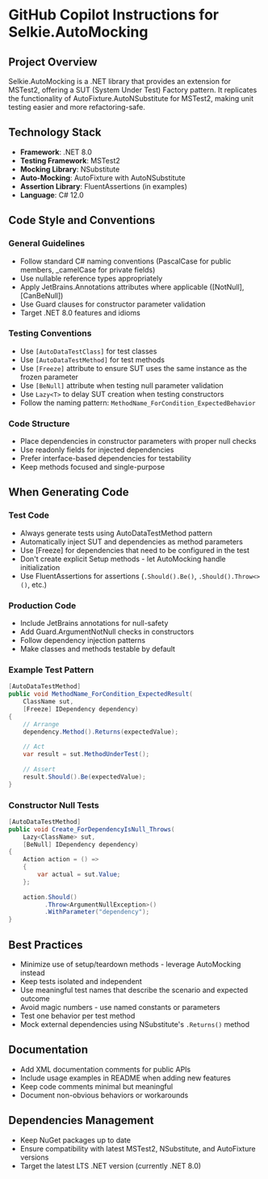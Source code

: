 # GitHub Copilot Instructions for Selkie.AutoMocking

## Project Overview
Selkie.AutoMocking is a .NET library that provides an extension for MSTest2, offering a SUT (System Under Test) Factory pattern. It replicates the functionality of AutoFixture.AutoNSubstitute for MSTest2, making unit testing easier and more refactoring-safe.

## Technology Stack
- **Framework**: .NET 8.0
- **Testing Framework**: MSTest2
- **Mocking Library**: NSubstitute
- **Auto-Mocking**: AutoFixture with AutoNSubstitute
- **Assertion Library**: FluentAssertions (in examples)
- **Language**: C# 12.0

## Code Style and Conventions

### General Guidelines
- Follow standard C# naming conventions (PascalCase for public members, _camelCase for private fields)
- Use nullable reference types appropriately
- Apply JetBrains.Annotations attributes where applicable ([NotNull], [CanBeNull])
- Use Guard clauses for constructor parameter validation
- Target .NET 8.0 features and idioms

### Testing Conventions
- Use `[AutoDataTestClass]` for test classes
- Use `[AutoDataTestMethod]` for test methods
- Use `[Freeze]` attribute to ensure SUT uses the same instance as the frozen parameter
- Use `[BeNull]` attribute when testing null parameter validation
- Use `Lazy<T>` to delay SUT creation when testing constructors
- Follow the naming pattern: `MethodName_ForCondition_ExpectedBehavior`

### Code Structure
- Place dependencies in constructor parameters with proper null checks
- Use readonly fields for injected dependencies
- Prefer interface-based dependencies for testability
- Keep methods focused and single-purpose

## When Generating Code

### Test Code
- Always generate tests using AutoDataTestMethod pattern
- Automatically inject SUT and dependencies as method parameters
- Use [Freeze] for dependencies that need to be configured in the test
- Don't create explicit Setup methods - let AutoMocking handle initialization
- Use FluentAssertions for assertions (`.Should().Be()`, `.Should().Throw<>()`, etc.)

### Production Code
- Include JetBrains annotations for null-safety
- Add Guard.ArgumentNotNull checks in constructors
- Follow dependency injection patterns
- Make classes and methods testable by default

### Example Test Pattern
```csharp
[AutoDataTestMethod]
public void MethodName_ForCondition_ExpectedResult(
    ClassName sut,
    [Freeze] IDependency dependency)
{
    // Arrange
    dependency.Method().Returns(expectedValue);
    
    // Act
    var result = sut.MethodUnderTest();
    
    // Assert
    result.Should().Be(expectedValue);
}
```

### Constructor Null Tests
```csharp
[AutoDataTestMethod]
public void Create_ForDependencyIsNull_Throws(
    Lazy<ClassName> sut,
    [BeNull] IDependency dependency)
{
    Action action = () =>
    {
        var actual = sut.Value;
    };
    
    action.Should()
          .Throw<ArgumentNullException>()
          .WithParameter("dependency");
}
```

## Best Practices
- Minimize use of setup/teardown methods - leverage AutoMocking instead
- Keep tests isolated and independent
- Use meaningful test names that describe the scenario and expected outcome
- Avoid magic numbers - use named constants or parameters
- Test one behavior per test method
- Mock external dependencies using NSubstitute's `.Returns()` method

## Documentation
- Add XML documentation comments for public APIs
- Include usage examples in README when adding new features
- Keep code comments minimal but meaningful
- Document non-obvious behaviors or workarounds

## Dependencies Management
- Keep NuGet packages up to date
- Ensure compatibility with latest MSTest2, NSubstitute, and AutoFixture versions
- Target the latest LTS .NET version (currently .NET 8.0)
